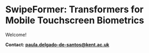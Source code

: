 # SwipeFormer: Transformers for Mobile Touchscreen Biometrics

Welcome! 

<!---In this page we provide all the necessary information to replicate the experimental protocol of the benchmark evaluation of SwipeFormer, a novel Transformer-based mobile touchscreem verification system proposed in [\[1\]](https://arxiv.org/abs/2212.13075). The model development and evaluation described is carried out over the Aalto Mobile Keystroke Database [\[2\]](https://userinterfaces.aalto.fi/typing37k/resources/Mobile_typing_study.pdf). 
The followed experimental protocol is also adopted in [\[3\]](https://arxiv.org/abs/2212.13075), [\[4\]](https://ieeexplore.ieee.org/document/9539873). 


# Introductory Description of the Raw Data

The database is available for download [here](https://userinterfaces.aalto.fi/typing37k/). We selected the following option for download:

"-	CSV versions of the raw and processed data as a .zip file (5.6GB zipped)."

In the .zip file downloaded, we have considered the files “keystrokes.csv” and “test_sections.csv” inside the “Data_Raw” folder:
-	“keystrokes.csv” contains each single key pressed included in the database, linking it to the specific acquisition session through the ‘TEST_SECTION_ID’ field.
-	“test_sections.csv” contains information about each single acquisition session in the database, linking it to the specific subject through the ‘PARTICIPANT_ID’ field.


# Benchmark Evaluation of TypeFormer

We analyse the performance of TypeFormer over an evaluation set of *U* = 1000 subjects unseen in the training and validation phases. The metric chosen for evaluation is the Equal Error Rate (EER). 

We consider a fixed number of 15 acquisition sessions per subject. Out of these, we use a variable number of enrolment sessions (*E* = 1, 2, 5, 7, 10) in order to assess the performance adaptation of the system to reduced availability of enrolment data. Additionally, also the experiments are repeated changing the input sequence length, *L* = 30, 50, 70, 100, to evaluate the optimal keystroke sequence length.

The table below reports the results obtained by TypeFormer in comparison with two recently proposed keystroke verification studies. In [\[3\]](https://arxiv.org/abs/2212.13075), a different Transformer-based architecture was proposed as a preliminary version of the current work. In [\[4\]](https://ieeexplore.ieee.org/document/9539873), TypeNet, a Long Short Term Memory Recurrent Neural Network, was proposed.

The results contained in the table are expressed in terms of EER (%), and obtained according to the same experimental protocol, data subjects, and data acquisition sessions (corresponding to Table 2 in [\[1\]](https://arxiv.org/abs/2212.13075)). 

| Sequence Lenght *L* | Model | *E* = 1 | *E* = 2 | *E* = 5 | *E* = 7 | *E* = 10 |
| ---| --- | --- | --- | --- | --- | --- |
| 30 | TypeNet [\[4\]](https://ieeexplore.ieee.org/document/9539873) | 14.20 | 12.50 | 11.30 | 10.90 | 10.50 |
| 30 | **TypeFormer** [\[1\]](https://arxiv.org/abs/2212.13075) | **9.48** | **7.48** | **5.78** | **5.40** | **4.94** |
| 50 | TypeNet [\[4\]](https://ieeexplore.ieee.org/document/9539873) | 12.60 | 10.70 | 9.20 | 8.50 | 8.00 |
| 50 | Preliminary Transformer [\[3\]](https://arxiv.org/abs/2212.13075) | 6.99 | - | 3.84 | - | 3.15 |
| 50 | **TypeFormer** [\[1\]](https://arxiv.org/abs/2212.13075) | **6.17** | **4.57** | **3.25** | **2.86** | **2.54** |
| 70 | TypeNet [\[4\]](https://ieeexplore.ieee.org/document/9539873) | 11.30 | 9.50 | 7.80 | 7.20 | 6.80 |
| 70 | **TypeFormer** [\[1\]](https://arxiv.org/abs/2212.13075) | **6.44** | **5.08** | **3.72** | **3.30** | **2.96** |
| 100 | TypeNet [\[4\]](https://ieeexplore.ieee.org/document/9539873) | 10.70 | 8.90 | 7.30 | 6.60 | 6.30 |
| 100 | **TypeFormer** [\[1\]](https://arxiv.org/abs/2212.13075) | **8.00** | **6.29** | **4.79** | **4.40** | **3.90** |


# Experimental Protocol
The genuine and impostor score distributions are subject-specific. 

For each subject, genuine scores are obtained comparing the number enrolment sessions (*E*) with 5 verification sessions. The Euclidean distances are computed for each of the verification sessions with each of the *E* enrolment sessions, and then values are averaged over the enrolment sessions. Therefore, for each subject there are 5 genuine scores, one for each verification session. 

Concerning the impostor score distribution, for every other subject in the evaluation set, the averaged Euclidean distance value is obtained considering 1 verification session and the above-mentioned 5 enrolment sessions. Consequently, for each subject, there are 999 impostor scores. Based on such distributions, the EER score is calculated per subject, and all EER values are averaged across the entire evaluation set. 

# Data Subjects and Data Acquisition Sessions Used for Evaluation

For each subject, the enrolment sessions are the chosen in a orderly fashion from the first 10 sessions. For *E* = 1, the enrolment session chosen will be the first one. For *E* = 2, the enrolment sessions will be the first two, and so on. The verification sessions selected are always the last 5 sessions out of the 15 sessions per subject considered. 

All data sessions used for evaluation, separated by subject, are reported in the "TypeFormer_benchmark_sessions.json" file uploaded. Each key corresponds to a user identified by their "PARTICIPANT_ID" in the raw data of the Aalto Mobile Keystroke Database. For each user keys, each of the list elements correspond to the "TEST_SECTION_ID" of each of the acquisition sessions in the raw data.


# References

[\[1\] *Giuseppe Stragapede, Paula Delgado-Santos, Ruben Tolosana, Ruben Vera-Rodriguez, Richard Guest, and Aythami Morales, “TypeFormer: Transformers for Mobile Keystroke Biometrics”, arXiv:2207.07596, 2023.*](https://arxiv.org/abs/2212.13075)

[\[2\] *Kseniia Palin, Anna Feit, Sunjun Kim, Per Ola Kristensson, and Antti Oulasvirta, "How do people type on mobile devices? Observations from a study with 37,000 volunteers", Proc. of the 21st
Int. Conf. on Human-Computer Interaction with Mobile Devices and Services, 2019.*](https://userinterfaces.aalto.fi/typing37k/resources/Mobile_typing_study.pdf)

[\[3\] *Giuseppe Stragapede, Paula Delgado-Santos, Ruben Tolosana, Ruben Vera-Rodriguez, Richard Guest, and Aythami Morales, “Mobile Keystroke Biometrics Using Transformers”, Proc. of the Int. Conf. on Face and Gesture Recognition (FG), 2023.*](https://arxiv.org/abs/2212.13075) 

[\[4\] *Alejandro Acien, Aythami Morales, John V. Monaco, Ruben Vera-Rodriguez, and Julian Fierrez, "TypeNet: Deep learning keystroke biometrics." IEEE Transactions on Biometrics, Behavior, and Identity Science (TBIOM), 4.1 (2021): 57-70, 2021.*](https://ieeexplore.ieee.org/document/9539873)--->




**Contact: [paula.delgado-de-santos@kent.ac.uk](mailto:paula.delgado-de-santos@kent.ac.uk)**
